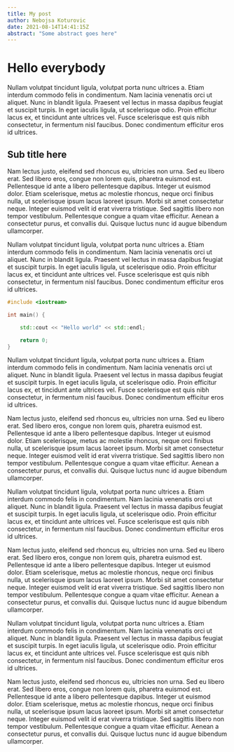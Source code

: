 ```yaml
---
title: My post
author: Nebojsa Koturovic
date: 2021-08-14T14:41:15Z
abstract: "Some abstract goes here"
---
```


# Hello everybody 

Nullam volutpat tincidunt ligula, volutpat porta nunc ultrices a. Etiam interdum commodo felis in condimentum. Nam lacinia venenatis orci ut aliquet. Nunc in blandit ligula. Praesent vel lectus in massa dapibus feugiat et suscipit turpis. In eget iaculis ligula, ut scelerisque odio. Proin efficitur lacus ex, et tincidunt ante ultrices vel. Fusce scelerisque est quis nibh consectetur, in fermentum nisl faucibus. Donec condimentum efficitur eros id ultrices.

## Sub title here

Nam lectus justo, eleifend sed rhoncus eu, ultricies non urna. Sed eu libero erat. Sed libero eros, congue non lorem quis, pharetra euismod est. Pellentesque id ante a libero pellentesque dapibus. Integer ut euismod dolor. Etiam scelerisque, metus ac molestie rhoncus, neque orci finibus nulla, ut scelerisque ipsum lacus laoreet ipsum. Morbi sit amet consectetur neque. Integer euismod velit id erat viverra tristique. Sed sagittis libero non tempor vestibulum. Pellentesque congue a quam vitae efficitur. Aenean a consectetur purus, et convallis dui. Quisque luctus nunc id augue bibendum ullamcorper.

Nullam volutpat tincidunt ligula, volutpat porta nunc ultrices a. Etiam interdum commodo felis in condimentum. Nam lacinia venenatis orci ut aliquet. Nunc in blandit ligula. Praesent vel lectus in massa dapibus feugiat et suscipit turpis. In eget iaculis ligula, ut scelerisque odio. Proin efficitur lacus ex, et tincidunt ante ultrices vel. Fusce scelerisque est quis nibh consectetur, in fermentum nisl faucibus. Donec condimentum efficitur eros id ultrices.

```c++
#include <iostream>

int main() {

    std::cout << "Hello world" << std::endl;

    return 0;
}
```

Nullam volutpat tincidunt ligula, volutpat porta nunc ultrices a. Etiam interdum commodo felis in condimentum. Nam lacinia venenatis orci ut aliquet. Nunc in blandit ligula. Praesent vel lectus in massa dapibus feugiat et suscipit turpis. In eget iaculis ligula, ut scelerisque odio. Proin efficitur lacus ex, et tincidunt ante ultrices vel. Fusce scelerisque est quis nibh consectetur, in fermentum nisl faucibus. Donec condimentum efficitur eros id ultrices.

Nam lectus justo, eleifend sed rhoncus eu, ultricies non urna. Sed eu libero erat. Sed libero eros, congue non lorem quis, pharetra euismod est. Pellentesque id ante a libero pellentesque dapibus. Integer ut euismod dolor. Etiam scelerisque, metus ac molestie rhoncus, neque orci finibus nulla, ut scelerisque ipsum lacus laoreet ipsum. Morbi sit amet consectetur neque. Integer euismod velit id erat viverra tristique. Sed sagittis libero non tempor vestibulum. Pellentesque congue a quam vitae efficitur. Aenean a consectetur purus, et convallis dui. Quisque luctus nunc id augue bibendum ullamcorper.

Nullam volutpat tincidunt ligula, volutpat porta nunc ultrices a. Etiam interdum commodo felis in condimentum. Nam lacinia venenatis orci ut aliquet. Nunc in blandit ligula. Praesent vel lectus in massa dapibus feugiat et suscipit turpis. In eget iaculis ligula, ut scelerisque odio. Proin efficitur lacus ex, et tincidunt ante ultrices vel. Fusce scelerisque est quis nibh consectetur, in fermentum nisl faucibus. Donec condimentum efficitur eros id ultrices.

Nam lectus justo, eleifend sed rhoncus eu, ultricies non urna. Sed eu libero erat. Sed libero eros, congue non lorem quis, pharetra euismod est. Pellentesque id ante a libero pellentesque dapibus. Integer ut euismod dolor. Etiam scelerisque, metus ac molestie rhoncus, neque orci finibus nulla, ut scelerisque ipsum lacus laoreet ipsum. Morbi sit amet consectetur neque. Integer euismod velit id erat viverra tristique. Sed sagittis libero non tempor vestibulum. Pellentesque congue a quam vitae efficitur. Aenean a consectetur purus, et convallis dui. Quisque luctus nunc id augue bibendum ullamcorper.

Nullam volutpat tincidunt ligula, volutpat porta nunc ultrices a. Etiam interdum commodo felis in condimentum. Nam lacinia venenatis orci ut aliquet. Nunc in blandit ligula. Praesent vel lectus in massa dapibus feugiat et suscipit turpis. In eget iaculis ligula, ut scelerisque odio. Proin efficitur lacus ex, et tincidunt ante ultrices vel. Fusce scelerisque est quis nibh consectetur, in fermentum nisl faucibus. Donec condimentum efficitur eros id ultrices.

Nam lectus justo, eleifend sed rhoncus eu, ultricies non urna. Sed eu libero erat. Sed libero eros, congue non lorem quis, pharetra euismod est. Pellentesque id ante a libero pellentesque dapibus. Integer ut euismod dolor. Etiam scelerisque, metus ac molestie rhoncus, neque orci finibus nulla, ut scelerisque ipsum lacus laoreet ipsum. Morbi sit amet consectetur neque. Integer euismod velit id erat viverra tristique. Sed sagittis libero non tempor vestibulum. Pellentesque congue a quam vitae efficitur. Aenean a consectetur purus, et convallis dui. Quisque luctus nunc id augue bibendum ullamcorper.
